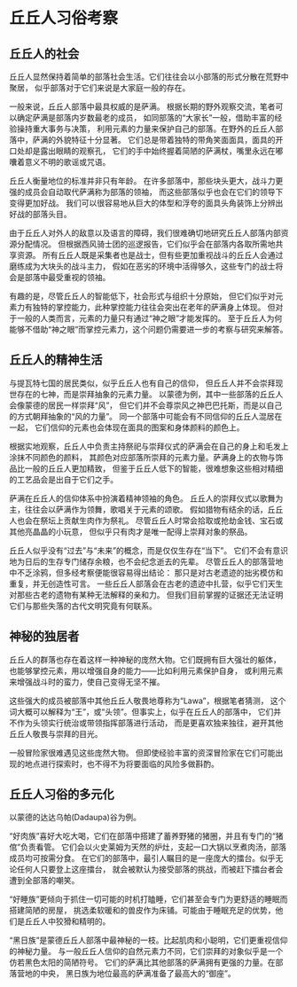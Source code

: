 # 丘丘人习俗考察

## 丘丘人的社会

丘丘人显然保持着简单的部落社会生活。它们往往会以小部落的形式分散在荒野中聚居，
似乎部落对于它们来说是大家庭一般的存在。

一般来说，丘丘人部落中最具权威的是萨满。
根据长期的野外观察交流，笔者可以确定萨满是部落内岁数最老的成员，
如同部落的“大家长”一般，借助丰富的经验操持重大事务与决策，
利用元素的力量来保护自己的部落。在野外的丘丘人部落中，萨满的外貌特征十分显著。
它们总是带着独特的带角笑面面具，面具的开口处却是露出眼睛的观察孔，
它们的手中始终握着简陋的萨满杖，嘴里永远在嘟囔着意义不明的歌谣或咒语。

丘丘人衡量地位的标准并非只有年龄。
在许多部落中，那些块头更大，战斗力更强的成员会自动取代萨满称为部落的领袖，
而这些部落似乎也会在它们的领导下变得更加好战。
我们可以很容易地从巨大的体型和浮夸的面具头角装饰上分辨出好战的部落头目。

由于丘丘人对外人的敌意以及语言的障碍，我们很难确切地研究丘丘人部落内部资源分配情况。
但根据西风骑士团的巡逻报告，它们似乎会在部落内各取所需地共享资源。
所有丘丘人既是采集者也是战士，但有些更加重视战斗的丘丘人会通过磨练成为大块头的战斗主力，
假如在恶劣的环境中活得够久，这些专门的战士将会是部落中最受重视的领袖。

有趣的是，尽管丘丘人的智能低下，社会形式与组织十分原始，
但它们似乎对元素力有独特的掌控能力，此种掌控能力往往会突出在老年的萨满身上体现。
但对于一般的人类而言，元素的力量只有通过“神之眼”才能发挥的。
至于丘丘人为何能够不借助“神之眼”而掌控元素力，这个问题仍需要进一步的考察与研究来解答。

## 丘丘人的精神生活

与提瓦特七国的居民类似，似乎丘丘人也有自己的信仰，
但丘丘人并不会崇拜现世存在的七神，而是崇拜抽象的元素力量。
以蒙德为例，其中一些部落的丘丘人会像蒙德的居民一样崇拜“风”，
但它们并不会尊崇风之神巴巴托斯，而是以自己的方式朝拜抽象的“风的力量”。
同一个部落中可能会有不同信仰的丘丘人混居在一起，
它们信仰的元素也会体现在面具的图案和身体颜料的颜色上。

根据实地观察，丘丘人中负责主持祭祀与崇拜仪式的萨满会在自己的身上和毛发上涂抹不同颜色的颜料，
其颜色对应部落所崇拜的元素力量。萨满身上的衣物与饰品比一般的丘丘人更加精致，
但鉴于丘丘人低下的智能，很难想象这些相对精细的工艺品会是出自于它们之手。

萨满在丘丘人的信仰体系中扮演着精神领袖的角色。
丘丘人的崇拜仪式以歌舞为主，往往会以萨满作为领舞，歌唱关于元素的颂歌。
假如猎物有结余的话，丘丘人也会在祭坛上贡献生肉作为祭礼。
尽管丘丘人时常会拾取或抢劫金钱、宝石或其他亮晶晶的小玩意，
但似乎只有肉才是唯一配得上崇拜对象的祭品。

丘丘人似乎没有“过去”与“未来”的概念，而是仅仅生存在“当下”。
它们不会有意识地为日后的生存专门储存余粮，也不会纪念逝去的先辈。
尽管丘丘人的部落营地中不乏涂鸦，但多经考察便能很容易得出结论：
那只是对古老遗迹的拙劣模仿和重复，并无创造性可言。
一些丘丘人部落会在古老的遗迹中扎营，似乎它们天生对那些古老的遗物有某种无法解释的亲和力。
但我们目前掌握的证据还无法证明它们与那些失落的古代文明究竟有何联系。

## 神秘的独居者

丘丘人的群落也存在着这样一种神秘的庞然大物。它们既拥有巨大强壮的躯体，
也能够掌控元素，用以增强自身的能力——比如利用元素保护自身，
或利用元素来增强战斗时的蛮力，使自己变得无坚不摧。

这些强大的成员被部落中其他丘丘人敬畏地尊称为“Lawa”，根据笔者猜测，
这个词大概可以解释为“王”，或“头领”。但事实上，似乎在丘丘人的部落中，
它们并不作为头领实行统治或带领指挥部落进行活动，
而是更喜欢独来独往，避开其他丘丘人敬畏与崇拜的目光。

一般冒险家很难遇见这些庞然大物。
但即使经验丰富的资深冒险家在它们可能出现的地点进行探索时，也不得不为将要面临的风险多做斟酌。

## 丘丘人习俗的多元化

以蒙德的达达乌帕(Dadaupa)谷为例。

“好肉族”喜好大吃大喝，它们在部落中搭建了蓄养野猪的猪圈，并且有专门的“猪倌”负责看管。
它们会以火史莱姆为天然的炉灶，支起一口大锅以烹煮肉汤，部落成员均可按需分食。
在它们的部落中，最引人瞩目的是一座庞大的擂台。似乎无论任何人只要登上这座擂台，
就会被默认为接受部落的挑战，而被赶下擂台者会遭到全部落的嘲笑。

“好睡族”更倾向于抓住一切可能的时机打瞌睡，它们甚至会专门为更舒适的睡眠而搭建简陋的房屋，
挑选柔软暖和的兽皮作为床铺。可能由于睡眠充足的优势，他们是丘丘人中狡猾和精明的。

“黑日族”是蒙德丘丘人部落中最神秘的一枝。比起肌肉和小聪明，它们更重视信仰的神秘力量。
与一般丘丘人信仰的自然元素力不同，它们崇拜的对象似乎是一个仿若黑色太阳的简陋符号。
它们的萨满比其他部落的萨满拥有更强的力量。在部落营地的中央，
黑日族为地位最高的萨满准备了最高大的“御座”。
